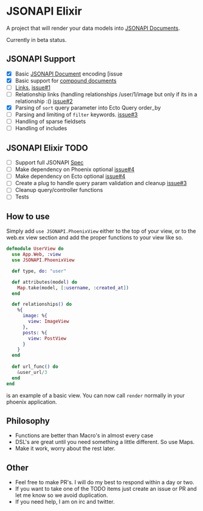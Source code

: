 JSONAPI Elixir
=======
A project that will render your data models into [JSONAPI Documents](http://jsonapi.org/format). 

Currently in beta status.

## JSONAPI Support
- [x] Basic [JSONAPI Document](http://jsonapi.org/format/#document-top-level) encoding [issue
- [x] Basic support for [compound documents](http://jsonapi.org/format/#document-compound-documents)
- [ ] [Links](http://jsonapi.org/format/#document-links), [issue#1](https://github.com/jeregrine/jsonapi/issues/1)
- [ ] Relationship links (handling relationships /user/1/image but only if its in a relationship :() [issue#2](https://github.com/jeregrine/jsonapi/issues/2)
- [x] Parsing of `sort` query parameter into Ecto Query order_by
- [ ] Parsing and limiting of `filter` keywords. [issue#3](https://github.com/jeregrine/jsonapi/issues/3)
- [ ] Handling of sparse fieldsets
- [ ] Handling of includes

## JSONAPI Elixir TODO
- [ ] Support full JSONAPI [Spec](http://jsonapi.org/format/)
- [ ] Make dependency on Phoenix optional [issue#4](https://github.com/jeregrine/jsonapi/issues/4)
- [ ] Make dependency on Ecto optional [issue#4](https://github.com/jeregrine/jsonapi/issues/4)
- [ ] Create a plug to handle query param validation and cleanup [issue#3](https://github.com/jeregrine/jsonapi/issues/3)
- [ ] Cleanup query/controller functions 
- [ ] Tests

## How to use
Simply add `use JSONAPI.PhoenixView` either to the top of your view, or to the web.ex view section and add the
proper functions to your view like so.

```elixir
defmodule UserView do
  use App.Web, :view
  use JSONAPI.PhoenixView

  def type, do: "user"

  def attributes(model) do
    Map.take(model, [:username, :created_at])
  end

  def relationships() do
    %{
      image: %{
        view: ImageView
      },
      posts: %{
        view: PostView
      }
    }
  end
  
  def url_func() do
    &user_url/3
  end
end
```
is an example of a basic view. You can now call `render` normally in your phoenix application.


## Philosophy

- Functions are better than Macro's in almost every case
- DSL's are great until you need something a little different. So use Maps.
- Make it work, worry about the rest later.

## Other

- Feel free to make PR's. I will do my best to respond within a day or two. 
- If you want to take one of the TODO items just create an issue or PR and let me know so we avoid duplication.
- If you need help, I am on irc and twitter. 
